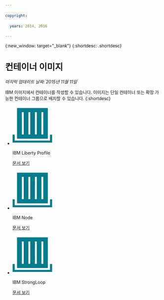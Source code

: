 ```yaml
---

copyright:

  years: 2014, 2016

---
```


{:new_window: target="_blank"}
{:shortdesc: .shortdesc}

# 컨테이너 이미지
*마지막 업데이트 날짜: 2015년 11월 11일*

IBM 이미지에서 컨테이너를 작성할 수 있습니다. 이미지는 단일 컨테이너 또는 확장 가능한 컨테이너 그룹으로 배치할 수 있습니다.
{:shortdesc}

<ul class="runtimeIconList">
<li>
<p class="runtimeIcon"><img src="images/container-image_ibm.svg" alt="IBM 이미지" /></p>
<p class="runtimeTitle">IBM Liberty Profile</p>
<p class="runtimeLink"><a format="html" href="../images/docker_image_ibmliberty/ibmliberty_starter.html" scope="peer">문서 보기</a></p>
</li>
<li>
<p class="runtimeIcon"><img src="images/container-image_ibm.svg" alt="IBM 이미지" /></p>
<p class="runtimeTitle">IBM Node</p>
<p class="runtimeLink"><a format="html" href="../images/docker_image_ibmnode/ibmnode_starter.html" scope="peer">문서 보기</a></p>
</li>
<li>
<p class="runtimeIcon"><img src="images/container-image_ibm.svg" alt="IBM 이미지" /></p>
<p class="runtimeTitle">IBM StrongLoop</p>
<p class="runtimeLink"><a format="html" href="../images/ibmnode_strong_pm/ibmnode-strong-pm_starter.html" scope="peer">문서 보기</a></p>
</li>
</ul>
